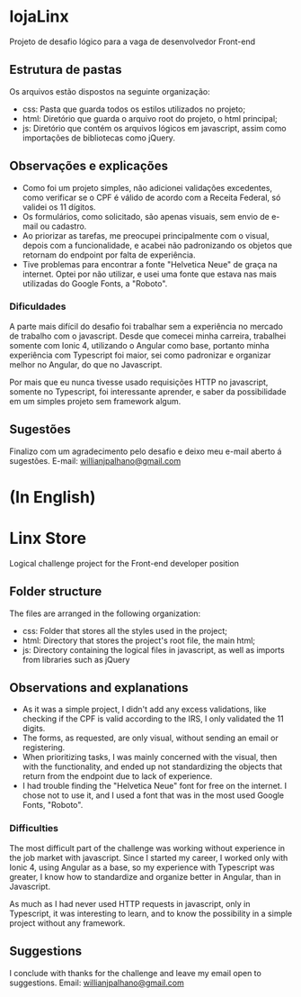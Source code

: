 # lojaLinx
Projeto de desafio lógico para a vaga de desenvolvedor Front-end

## Estrutura de pastas
Os arquivos estão dispostos na seguinte organização:
 - css: Pasta que guarda todos os estilos utilizados no projeto;
 - html: Diretório que guarda o arquivo root do projeto, o html principal;
 - js: Diretório que contém os arquivos lógicos em javascript, assim como importações de bibliotecas como jQuery.

## Observações e explicações
 - Como foi um projeto simples, não adicionei validações excedentes, como verificar se o CPF é válido de acordo com a Receita Federal, só validei os 11 dígitos.
 - Os formulários, como solicitado, são apenas visuais, sem envio de e-mail ou cadastro.
 - Ao priorizar as tarefas, me preocupei principalmente com o visual, depois com a funcionalidade, e acabei não padronizando os objetos que retornam do endpoint por falta de experiência.
 - Tive problemas para encontrar a fonte "Helvetica Neue" de graça na internet. Optei por não utilizar, e usei uma fonte que estava nas mais utilizadas do Google Fonts, a "Roboto".

### Dificuldades
 A parte mais difícil do desafio foi trabalhar sem a experiência no mercado de trabalho com o javascript. Desde que comecei minha carreira, trabalhei somente com Ionic 4, utilizando o Angular como base, portanto minha experiência com Typescript foi maior, sei como padronizar e organizar melhor no Angular, do que no Javascript.
 
 Por mais que eu nunca tivesse usado requisições HTTP no javascript, somente no Typescript, foi interessante aprender, e saber da possibilidade em um simples projeto sem framework algum.

 ## Sugestões
 Finalizo com um agradecimento pelo desafio e deixo meu e-mail aberto á sugestões.
 E-mail: willianjpalhano@gmail.com

# (In English)

# Linx Store
Logical challenge project for the Front-end developer position

## Folder structure
The files are arranged in the following organization:
 - css: Folder that stores all the styles used in the project;
 - html: Directory that stores the project's root file, the main html;
 - js: Directory containing the logical files in javascript, as well as imports from libraries such as jQuery

 ## Observations and explanations
 - As it was a simple project, I didn't add any excess validations, like checking if the CPF is valid according to the IRS, I only validated the 11 digits.
 - The forms, as requested, are only visual, without sending an email or registering.
 - When prioritizing tasks, I was mainly concerned with the visual, then with the functionality, and ended up not standardizing the objects that return from the endpoint due to lack of experience.
 - I had trouble finding the "Helvetica Neue" font for free on the internet. I chose not to use it, and I used a font that was in the most used Google Fonts, "Roboto".
### Difficulties
 The most difficult part of the challenge was working without experience in the job market with javascript. Since I started my career, I worked only with Ionic 4, using Angular as a base, so my experience with Typescript was greater, I know how to standardize and organize better in Angular, than in Javascript.
 
 As much as I had never used HTTP requests in javascript, only in Typescript, it was interesting to learn, and to know the possibility in a simple project without any framework.

 ## Suggestions
 I conclude with thanks for the challenge and leave my email open to suggestions.
 Email: willianjpalhano@gmail.com